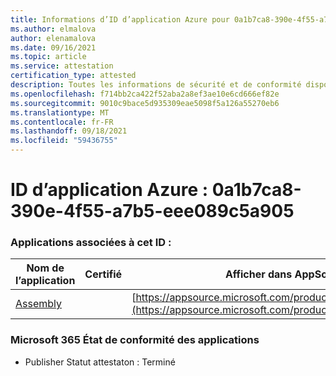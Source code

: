 ```yaml
---
title: Informations d’ID d’application Azure pour 0a1b7ca8-390e-4f55-a7b5-eee089c5a905
ms.author: elmalova
author: elenamalova
ms.date: 09/16/2021
ms.topic: article
ms.service: attestation
certification_type: attested
description: Toutes les informations de sécurité et de conformité disponibles pour 0a1b7ca8-390e-4f55-a7b5-eee089c5a905.
ms.openlocfilehash: f714bb2ca422f52aba2a8ef3ae10e6cd666ef82e
ms.sourcegitcommit: 9010c9bace5d935309eae5098f5a126a55270eb6
ms.translationtype: MT
ms.contentlocale: fr-FR
ms.lasthandoff: 09/18/2021
ms.locfileid: "59436755"
---
```

# <a name="azure-app-id-0a1b7ca8-390e-4f55-a7b5-eee089c5a905"></a>ID d’application Azure : 0a1b7ca8-390e-4f55-a7b5-eee089c5a905


### <a name="apps-associated-with-this-id"></a>Applications associées à cet ID :
| **Nom de l’application** | **Certifié** | **Afficher dans AppSource** |
|--------------|---------------|-----------------------|
| [Assembly](https://docs.microsoft.com/microsoft-365-app-certification/forward/WA200002271) |  | [https://appsource.microsoft.com/product/office/WA200002271](https://appsource.microsoft.com/product/office/WA200002271) |

### <a name="microsoft-365-app-compliance-status"></a>Microsoft 365 État de conformité des applications
- Publisher Statut attestaton : Terminé
